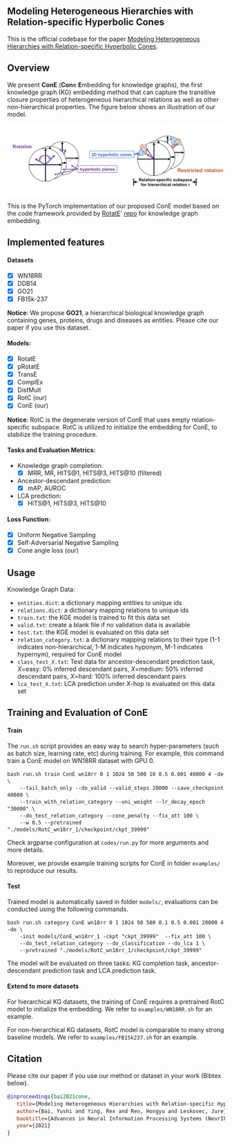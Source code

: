 ## Modeling Heterogeneous Hierarchies with Relation-specific Hyperbolic Cones

This is the official codebase for the paper [Modeling Heterogeneous Hierarchies with Relation-specific Hyperbolic Cones](https://arxiv.org/abs/2110.14923).

## Overview
We present **ConE** (**Con**e **E**mbedding for knowledge graphs), the first knowledge graph (KG) embedding method that can capture the transitive closure properties of heterogeneous hierarchical relations as well as other non-hierarchical properties. The figure below shows an illustration of our model.

![](figure/model.png)

This is the PyTorch implementation of our proposed ConE model based on the code framework provided by [RotatE](https://arxiv.org/abs/1902.10197)' [repo](https://github.com/DeepGraphLearning/KnowledgeGraphEmbedding) for knowledge graph embedding.

## Implemented features

#### Datasets
 - [x] WN18RR
 - [x] DDB14
 - [x] GO21
 - [x] FB15k-237

**Notice**: We propose **GO21**, a hierarchical biological knowledge graph containing genes, proteins, drugs and diseases as entities. Please cite our paper if you use this dataset.

#### Models:
 - [x] RotatE
 - [x] pRotatE
 - [x] TransE
 - [x] ComplEx
 - [x] DistMult
 - [x] RotC (our)
 - [x] ConE (our)

**Notice**: RotC is the degenerate version of ConE that uses empty relation-specific subspace. RotC is utilized to initialize the embedding for ConE, to stabilize the training procedure.

#### Tasks and Evaluation Metrics:

 - Knowledge graph completion:
    - [x] MRR, MR, HITS@1, HITS@3, HITS@10 (filtered)
 - Ancestor-descendant prediction:
    - [x] mAP, AUROC
 - LCA prediction:
    - [x] HITS@1, HITS@3, HITS@10

#### Loss Function:

 - [x] Uniform Negative Sampling
 - [x] Self-Adversarial Negative Sampling
 - [x] Cone angle loss (our)

## Usage

Knowledge Graph Data:
 - `entities.dict`: a dictionary mapping entities to unique ids
 - `relations.dict`: a dictionary mapping relations to unique ids
 - `train.txt`: the KGE model is trained to fit this data set
 - `valid.txt`: create a blank file if no validation data is available
 - `test.txt`: the KGE model is evaluated on this data set
 - `relation_category.txt`: a dictionary mapping relations to their type (1-1 indicates non-hierarchical, 1-M indicates hyponym, M-1 indicates hypernym), required for ConE model
 - `class_test_X.txt`: Test data for ancestor-descendant prediction task, *X*=easy: 0% inferred descendant pairs, *X*=medium: 50% inferred descendant pairs, *X*=hard: 100% inferred descendant pairs
 - `lca_test_X.txt`: LCA prediction under *X*-hop is evaluated on this data set

## Training and Evaluation of ConE
#### Train

The `run.sh` script provides an easy way to search hyper-parameters (such as batch size, learning rate, etc) during training. For example, this command train a ConE model on WN18RR dataset with GPU 0.
```
bash run.sh train ConE wn18rr 0 1 1024 50 500 10 0.5 0.001 40000 4 -de \
    --tail_batch_only --do_valid --valid_steps 20000 --save_checkpoint 40000 \
    --train_with_relation_category --uni_weight --lr_decay_epoch "30000" \
    --do_test_relation_category --cone_penalty --fix_att 100 \
    --w 0.5 --pretrained "./models/RotC_wn18rr_1/checkpoint/ckpt_39999"
```
Check argparse configuration at `codes/run.py` for more arguments and more details.

Moreover, we provide example training scripts for ConE in folder `examples/` to reproduce our results.

#### Test

Trained model is automatically saved in folder `models/`, evaluations can be conducted using the following commands.

```
bash run.sh category ConE wn18rr 0 1 1024 50 500 0.1 0.5 0.001 20000 4 -de \
    -init models/ConE_wn18rr_1 -ckpt "ckpt_39999"  --fix_att 100 \
    --do_test_relation_category --do_classification --do_lca 1 \
    --pretrained "./models/RotC_wn18rr_1/checkpoint/ckpt_39999"
```
The model will be evaluated on three tasks: KG completion task, ancestor-descendant prediction task and LCA prediction task.

#### Extend to more datasets
For hierarchical KG datasets, the training of ConE requires a pretrained RotC model to initialize the embedding. We refer to `examples/WN18RR.sh` for an example.

For non-hierarchical KG datasets, RotC model is comparable to many strong baseline models. We refer to `examples/FB15k237.sh` for an example.

## Citation

Please cite our paper if you use our method or dataset in your work (Bibtex below).

```bibtex
@inproceedings{bai2021cone,
   title={Modeling Heterogeneous Hierarchies with Relation-specific Hyperbolic Cones},
   author={Bai, Yushi and Ying, Rex and Ren, Hongyu and Leskovec, Jure},
   booktitle={Advances in Neural Information Processing Systems (NeurIPS)},
   year={2021}
}
```